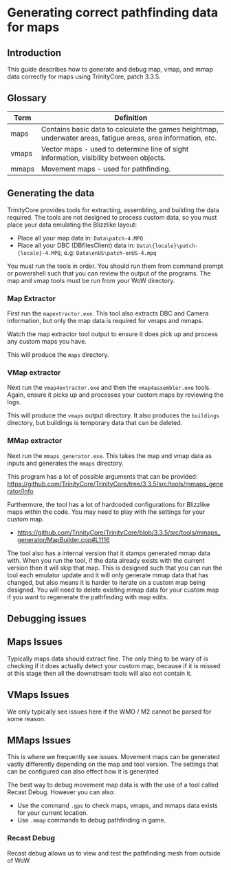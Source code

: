 # Generating correct pathfinding data for maps
## Introduction

This guide describes how to generate and debug map, vmap, and mmap data correctly for maps using TrinityCore, patch 3.3.5.

## Glossary

| Term  | Definition |
| ------------- | ------------- |
| maps | Contains basic data to calculate the games heightmap, underwater areas, fatigue areas, area information, etc.  |
| vmaps | Vector maps - used to determine line of sight information, visibility between objects. |
| mmaps | Movement maps - used for pathfinding. |

## Generating the data

TrinityCore provides tools for extracting, assembling, and building the data required. The tools are not designed to process custom data, so you must place your data emulating the Blizzlike layout:

- Place all your map data in: `Data\patch-4.MPQ`
- Place all your DBC (DBfilesClient) data in: `Data\{locale}\patch-{locale}-4.MPQ`, e.g: `Data\enUS\patch-enUS-4.mpq`

You must run the tools in order. You should run them from command prompt or powershell such that you can review the output of the programs. The map and vmap tools must be run from your WoW directory.

### Map Extractor

First run the `mapextractor.exe`. This tool also extracts DBC and Camera information, but only the map data is required for vmaps and mmaps.

Watch the map extractor tool output to ensure it does pick up and process any custom maps you have.

This will produce the `maps` directory.

### VMap extractor

Next run the `vmap4extractor.exe` and then the `vmap4assembler.exe` tools. Again, ensure it picks up and processes your custom maps by reviewing the logs.

This will produce the `vmaps` output directory. It also produces the `buildings` directory, but buildings is temporary data that can be deleted.

### MMap extractor

Next run the `mmaps_generator.exe`. This takes the map and vmap data as inputs and generates the `mmaps` directory.

This program has a lot of possible arguments that can be provided: https://github.com/TrinityCore/TrinityCore/tree/3.3.5/src/tools/mmaps_generator/Info

Furthermore, the tool has a lot of hardcoded configurations for Blizzlike maps within the code. You may need to play with the settings for your custom map.
- https://github.com/TrinityCore/TrinityCore/blob/3.3.5/src/tools/mmaps_generator/MapBuilder.cpp#L1116

The tool also has a internal version that it stamps generated mmap data with. When you run the tool, if the data already exists with the current version then it will skip that map. This is designed such that you can run the tool each emulator update and it will only generate mmap data that has changed, but also means it is harder to iterate on a custom map being designed. You will need to delete existing mmap data for your custom map if you want to regenerate the pathfinding with map edits.

## Debugging issues

## Maps Issues

Typically maps data should extract fine. The only thing to be wary of is checking if it does actually detect your custom map, because if it is missed at this stage then all the downstream tools will also not contain it.

## VMaps Issues

We only typically see issues here if the WMO / M2 cannot be parsed for some reason.

## MMaps Issues

This is where we frequently see issues. Movement maps can be generated vastly differently depending on the map and tool version. The settings that can be configured can also effect how it is generated

The best way to debug movement map data is with the use of a tool called Recast Debug. However you can also:
- Use the command `.gps` to check maps, vmaps, and mmaps data exists for your current location.
- Use `.mmap` commands to debug pathfinding in game.

### Recast Debug

Recast debug allows us to view and test the pathfinding mesh from outside of WoW.

